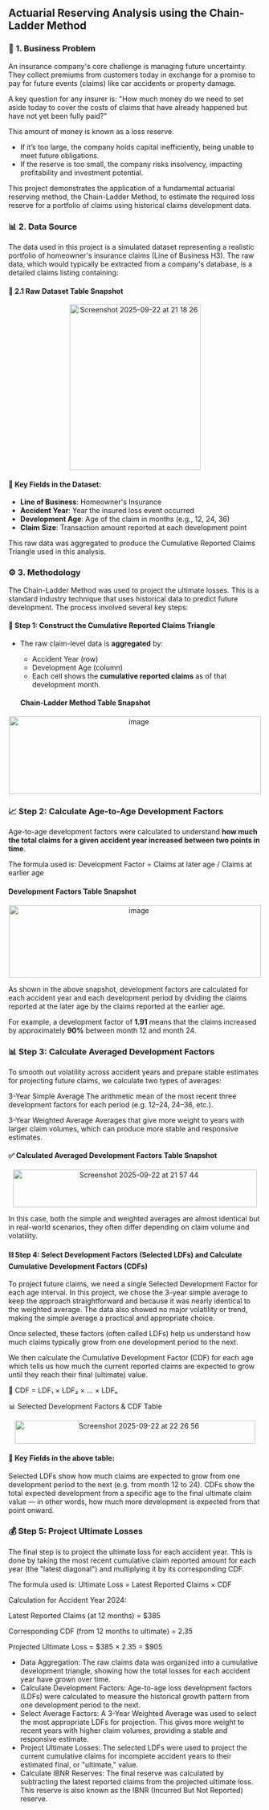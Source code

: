## Actuarial Reserving Analysis using the Chain-Ladder Method

### 🧩 1. Business Problem

An insurance company's core challenge is managing future uncertainty. They collect premiums from customers today in exchange for a promise to pay for future events (claims) like car accidents or property damage.

A key question for any insurer is: 
"How much money do we need to set aside today to cover the costs of claims that have already happened but have not yet been fully paid?"

This amount of money is known as a loss reserve.
- If it’s too large, the company holds capital inefficiently, being unable to meet future obligations.
- If the reserve is too small, the company risks insolvency, impacting profitability and investment potential.
  
This project demonstrates the application of a fundamental actuarial reserving method, the Chain-Ladder Method, to estimate the required loss reserve for a portfolio of claims using historical claims development data.

### 📊 2. Data Source

The data used in this project is a simulated dataset representing a realistic portfolio of homeowner's insurance claims (Line of Business H3).
The raw data, which would typically be extracted from a company's database, is a detailed claims listing containing:

#### 🧾 2.1 Raw Dataset Table Snapshot
<p align="center">
 <img width="261" height="330" alt="Screenshot 2025-09-22 at 21 18 26" src="https://github.com/user-attachments/assets/35f50bae-a0af-4366-a97a-abbe1f9eb29e" />
</p>


#### 📁 Key Fields in the Dataset:
- **Line of Business**: Homeowner's Insurance
- **Accident Year**: Year the insured loss event occurred  
- **Development Age**: Age of the claim in months (e.g., 12, 24, 36)  
- **Claim Size**: Transaction amount reported at each development point

This raw data was aggregated to produce the Cumulative Reported Claims Triangle used in this analysis.

### ⚙️ 3. Methodology

The Chain-Ladder Method was used to project the ultimate losses. This is a standard industry technique that uses historical data to predict future development. The process involved several key steps:

#### 📐 Step 1: Construct the Cumulative Reported Claims Triangle

- The raw claim-level data is **aggregated** by:
  - Accident Year (row)
  - Development Age (column)
  - Each cell shows the **cumulative reported claims** as of that development month.

  #### Chain-Ladder Method	Table Snapshot

<p align="center">
<img width="502" height="155" alt="image" src="https://github.com/user-attachments/assets/24c96d27-dff9-4454-bc98-793b9572573d" />
</p>

### 📈 Step 2: Calculate Age-to-Age Development Factors


Age-to-age development factors were calculated to understand **how much the total claims for a given accident year increased between two points in time**.

The formula used is: Development Factor = Claims at later age / Claims at earlier age

#### Development Factors Table Snapshot

<p align="center">
  <img width="502" height="145" alt="image" src="https://github.com/user-attachments/assets/11299c52-0a30-4ef2-b168-b45a6689f2b6" />
</p>

As shown in the above snapshot, development factors are calculated for each accident year and each development period by dividing the claims reported at the later age by the claims reported at the earlier age.

For example, a development factor of **1.91** means that the claims increased by approximately **90%** between month 12 and month 24.

### 📊 Step 3: Calculate Averaged Development Factors

To smooth out volatility across accident years and prepare stable estimates for projecting future claims, we calculate two types of averages:

3-Year Simple Average
The arithmetic mean of the most recent three development factors for each period (e.g. 12–24, 24–36, etc.).

3-Year Weighted Average
Averages that give more weight to years with larger claim volumes, which can produce more stable and responsive estimates.

#### ✅ Calculated Averaged Development Factors Table Snapshot

<p align="center">
<img width="486" height="75" alt="Screenshot 2025-09-22 at 21 57 44" src="https://github.com/user-attachments/assets/3fb7dfa4-91ab-4185-841f-a45bce6e550b" />
</p>

In this case, both the simple and weighted averages are almost identical but in real-world scenarios, they often differ depending on claim volume and volatility.

#### ⛓️ Step 4: Select Development Factors (Selected LDFs) and Calculate Cumulative Development Factors (CDFs)

To project future claims, we need a single Selected Development Factor for each age interval. In this project, we chose the 3-year simple average to keep the approach straightforward and because it was nearly identical to the weighted average. The data also showed no major volatility or trend, making the simple average a practical and appropriate choice.

Once selected, these factors (often called LDFs) help us understand how much claims typically grow from one development period to the next.

We then calculate the Cumulative Development Factor (CDF) for each age which tells us how much the current reported claims are expected to grow until they reach their final (ultimate) value.

📌 CDF = LDF₁ × LDF₂ × ... × LDFₙ

📊 Selected Development Factors & CDF Table
<p align="center"> <img width="479" height="46" alt="Screenshot 2025-09-22 at 22 26 56" src="https://github.com/user-attachments/assets/6641df18-3312-42e7-859c-56ce46d0da60" /> </p>


#### 📁 Key Fields in the above table:
Selected LDFs show how much claims are expected to grow from one development period to the next (e.g. from month 12 to 24).
CDFs show the total expected development from a specific age to the final ultimate claim value — in other words, how much more development is expected from that point onward.

### 💰 Step 5: Project Ultimate Losses

The final step is to project the ultimate loss for each accident year. This is done by taking the most recent cumulative claim reported amount for each year (the "latest diagonal") and multiplying it by its corresponding CDF.

The formula used is: Ultimate Loss = Latest Reported Claims × CDF

Calculation for Accident Year 2024:

Latest Reported Claims (at 12 months) = $385

Corresponding CDF (from 12 months to ultimate) = 2.35

Projected Ultimate Loss = $385 × 2.35 = $905









- Data Aggregation: The raw claims data was organized into a cumulative development triangle, showing how the total losses for each accident year have grown over time.
- Calculate Development Factors: Age-to-age loss development factors (LDFs) were calculated to measure the historical growth pattern from one development period to the next.
- Select Average Factors: A 3-Year Weighted Average was used to select the most appropriate LDFs for projection. This gives more weight to recent years with higher claim volumes, providing a stable and responsive estimate.
- Project Ultimate Losses: The selected LDFs were used to project the current cumulative claims for incomplete accident years to their estimated final, or "ultimate," value.
- Calculate IBNR Reserves: The final reserve was calculated by subtracting the latest reported claims from the projected ultimate loss. This reserve is also known as the IBNR (Incurred But Not Reported) reserve.



